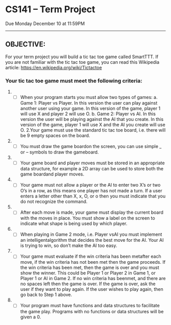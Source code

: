 # CS141 – Term Project
Due Monday December 10 at 11:59PM 

----

## OBJECTIVE:
For your term project you will build a tic tac toe game called SmartTTT. If you are not familiar with the tic tac toe game, you can read this Wikipedia article: https://en.wikipedia.org/wiki/Tictactoe

### Your tic tac toe game must meet the following criteria:
1. - [ ] When your program starts you must allow two types of games:
	a. Game 1: Player vs Player. In this version the user can play against another user using your game. In this version of the game, player 1 will use X and player 2 will use O.
	b. Game 2: Player vs AI. In this version the user will be playing against the AI that you create. In this version of the game, player 1 will use X and the AI you create will use O. 2.Your game must use the standard tic tac toe board, i.e. there will be 9 empty spaces on the board.
3. - [ ] You must draw the game boardon the screen, you can use simple _ or – symbols to draw the gameboard. 
4. - [ ] Your game board and player moves must be stored in an appropriate data structure, for example a 2D array can be used to store both the game boardand player moves.
5. - [ ] Your game must not allow a player or the AI to enter two X’s or two O’s in a row, as this means one player has not made a turn. If a user enters a letter other than X, x, O, or o then you must indicate that you do not recognize the command. 
6. - [ ] After each move is made, your game must display the current board with the moves in place. You  must  show  a  label  on  the  screen  to  indicate  what  shape  is  being  used  by which player.
7. - [ ] When  playing  in  Game  2  mode,  i.e. Player  vsAI  you  must  implement  an intelligentalgorithm that decides the best move for the AI. Your AI is trying to win, so don’t make the AI too easy.
8. - [ ] Your  game must evaluate  if  the  win  criteria  has  been metafter  each  move,  if the  win criteria has not been met then the game proceeds. If the win criteria has been met, then the game is over and you must show the winner. This could be Player 1 or Player 2 in Game 1, or Player 1 or AI in Game 2. If no win criteria has beenmet, and there are no spaces left then the game is over. If the game is over, ask the user if they want to play again. If the user wishes to play again, then go back to Step 1 above. 
9. - [ ] Your  program  must  have  functions  and  data  structures  to  facilitate  the  game  play. Programs with no functions or data structures will be given a 0. 
